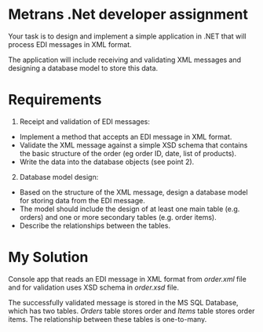 # **Metrans .Net developer assignment**
Your task is to design and implement a simple application in .NET that will process EDI messages in XML format.

The application will include receiving and validating XML messages and designing a database model to store this data.
 
# **Requirements**

1. Receipt and validation of EDI messages:

* Implement a method that accepts an EDI message in XML format.
* Validate the XML message against a simple XSD schema that contains the basic structure of the order (eg order ID, date, list of products).
* Write the data into the database objects (see point 2).

2. Database model design:
   
* Based on the structure of the XML message, design a database model for storing data from the EDI message.
* The model should include the design of at least one main table (e.g. orders) and one or more secondary tables (e.g. order items).
* Describe the relationships between the tables.

# My Solution
 
Console app that reads an EDI message in XML format from *order.xml* file and for validation uses XSD schema in *order.xsd* file. 

The successfully validated message is stored in the MS SQL Database, which has two tables. *Orders* table stores order and *Items* table stores order items. The relationship between these tables is one-to-many.
